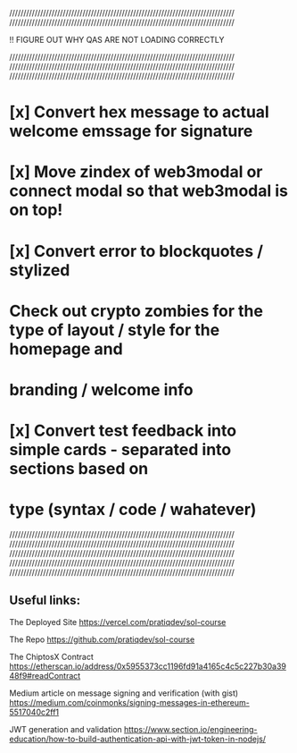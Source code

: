 ////////////////////////////////////////////////////////////////////////////////
////////////////////////////////////////////////////////////////////////////////

!! FIGURE OUT WHY QAS ARE NOT LOADING CORRECTLY

////////////////////////////////////////////////////////////////////////////////
////////////////////////////////////////////////////////////////////////////////
////////////////////////////////////////////////////////////////////////////////
# [x] Convert hex message to actual welcome emssage for signature


# [x] Move zindex of web3modal or connect modal so that web3modal is on top!


# [x] Convert error to blockquotes / stylized




# Check out crypto zombies for the type of layout / style for the homepage and 
# branding / welcome info




# [x] Convert test feedback into simple cards - separated into sections based on 
# type (syntax / code / wahatever)

////////////////////////////////////////////////////////////////////////////////
////////////////////////////////////////////////////////////////////////////////
////////////////////////////////////////////////////////////////////////////////
////////////////////////////////////////////////////////////////////////////////
////////////////////////////////////////////////////////////////////////////////




## Useful links:

The Deployed Site
https://vercel.com/pratiqdev/sol-course

The Repo
https://github.com/pratiqdev/sol-course

The ChiptosX Contract
https://etherscan.io/address/0x5955373cc1196fd91a4165c4c5c227b30a3948f9#readContract

Medium article on message signing and verification (with gist)
https://medium.com/coinmonks/signing-messages-in-ethereum-5517040c2ff1

JWT generation and validation
https://www.section.io/engineering-education/how-to-build-authentication-api-with-jwt-token-in-nodejs/
